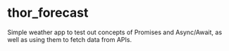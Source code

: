 # thor_forecast

Simple weather app to test out concepts of Promises and Async/Await, as well as using them to fetch 
data from APIs.